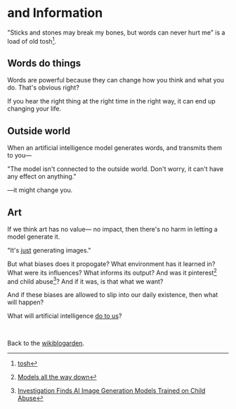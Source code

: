 # and Information

"Sticks and stones may break my bones, but words can never hurt me" is a load of old tosh[^tosh].

## Words do things

Words are powerful because they can change how you think and what you do. That's obvious right? 

If you hear the right thing at the right time in the right way, it can end up changing your life.

## Outside world

When an artificial intelligence model generates words, and transmits them to you—

"The model isn't connected to the outside world. Don't worry, it can't have any effect on anything."

—it might change you.

## Art 

If we think art has no value— no impact, then there's no harm in letting a model generate it. 

"It's [just](https://www.todepond.com/wikiblogarden/better-computing/just/) generating images."

But what biases does it propogate? What environment has it learned in? What were its influences? What informs its output? And was it pinterest[^data] and child abuse[^abuse]? And if it was, is that what we want?

And if these biases are allowed to slip into our daily existence, then what will happen? 

What will artificial intelligence [do to us](https://www.todepond.com/wikiblogarden/better-computing/worse-computing/artificial-intelligence/)?

<br>

Back to the [wikiblogarden](/wikiblogarden).

[^tosh]: [tosh](https://en.wiktionary.org/wiki/tosh)
[^data]: [Models all the way down](https://knowingmachines.org/models-all-the-way)
[^abuse]: [Investigation Finds AI Image Generation Models Trained on Child Abuse](https://cyber.fsi.stanford.edu/news/investigation-finds-ai-image-generation-models-trained-child-abuse)
